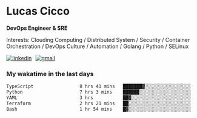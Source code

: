 # Lucas Cicco

**DevOps Engineer & SRE**

Interests: Clouding Computing / Distributed System / Security / Container Orchestration / DevOps Culture / Automation / Golang / Python / SELinux
 
<div style="display: flex; align-items: center; gap: 10px;">
  <a href="https://www.linkedin.com/in/lucas-vitor-de-cicco" target="_blank">
    <img
      src="https://img.shields.io/badge/-LinkedIn-%230077B5?style=for-the-badge&logo=linkedin&logoColor=white"
      alt="linkedin"
      target="_blank" 
    />
  </a>
  <a href="mailto:lucasvitorx1@gmail.com">
      <img
        src="https://img.shields.io/badge/-Gmail-%23333?style=for-the-badge&logo=gmail&logoColor=white"
        alt="gmail"
        target="_blank"
      />
  </a>
</div>

### My wakatime in the last days

<!--START_SECTION:waka-->

```txt
TypeScript                 8 hrs 41 mins   ███████▓░░░░░░░░░░░░░░░░░   30.00 %
Python                     7 hrs 3 mins    ██████░░░░░░░░░░░░░░░░░░░   24.35 %
YAML                       3 hrs           ██▓░░░░░░░░░░░░░░░░░░░░░░   10.40 %
Terraform                  2 hrs 21 mins   ██░░░░░░░░░░░░░░░░░░░░░░░   08.12 %
Bash                       1 hr 54 mins    █▓░░░░░░░░░░░░░░░░░░░░░░░   06.59 %
```

<!--END_SECTION:waka-->
